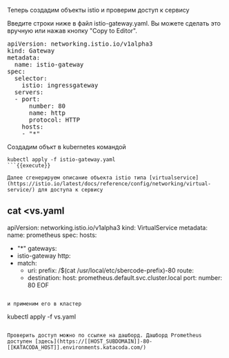 Теперь создадим объекты istio  и проверим доступ к сервису

Введите строки ниже в файл istio-gateway.yaml. Вы можете сделать это вручную или нажав кнопку "Copy to Editor".

<pre class="file" data-filename="istio-gateway.yaml" data-target="replace">
apiVersion: networking.istio.io/v1alpha3
kind: Gateway
metadata:
  name: istio-gateway
spec:
  selector:
    istio: ingressgateway
  servers:
  - port:
      number: 80
      name: http
      protocol: HTTP
    hosts:
    - "*"
</pre>

Создадим объкт в kubernetes командой

```
kubectl apply -f istio-gateway.yaml
```{{execute}}

Далее сгенерируем описание объекта istio типа [virtualservice](https://istio.io/latest/docs/reference/config/networking/virtual-service/) для доступа к сервису

```
cat <<EOF >vs.yaml
---
apiVersion: networking.istio.io/v1alpha3
kind: VirtualService
metadata:
  name: prometheus
spec:
  hosts:
  - "*"
  gateways:
  - istio-gateway
  http:
  - match:
    - uri:
        prefix: /$(cat /usr/local/etc/sbercode-prefix)-80
    route:
    - destination:
        host: prometheus.default.svc.cluster.local
        port:
          number: 80
EOF
```{{execute}}

и применим его в кластер

```
kubectl apply -f vs.yaml
```{{execute}}

Проверить доступ можно по ссылке на дашборд. Дашборд Prometheus доступен [здесь](https://[[HOST_SUBDOMAIN]]-80-[[KATACODA_HOST]].environments.katacoda.com/)

